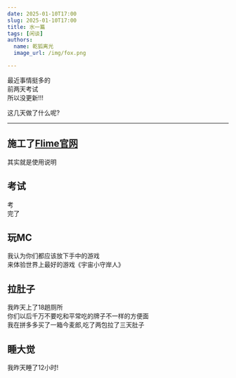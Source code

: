 ```yaml
---
date: 2025-01-10T17:00
slug: 2025-01-10T17:00
title: 水一篇
tags: [闲谈]
authors:
  name: 乾狐离光
  image_url: /img/fox.png

---
```


最近事情挺多的<br />
前两天考试<br />
所以没更新!!!

这几天做了什么呢?

---

## 施工了[Flime官网](https://flime.online)

其实就是使用说明

## 考试

考<br />
完了

## 玩MC

我认为你们都应该放下手中的游戏<br />
来体验世界上最好的游戏《宇宙小守岸人》

## 拉肚子

我昨天上了18趟厕所<br />
你们以后千万不要吃和平常吃的牌子不一样的方便面<br />
我在拼多多买了一箱今麦郎,吃了两包拉了三天肚子

## 睡大觉

我昨天睡了12小时!